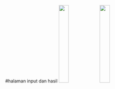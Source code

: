 #halaman input dan hasil
<img src="https://github.com/user-attachments/assets/71214d5e-18e8-43ac-9b4b-47feabc7024d" width="25%" />
<img src="https://github.com/user-attachments/assets/572d7358-370a-48a4-b87b-63820e7a5072" width="25%" />
